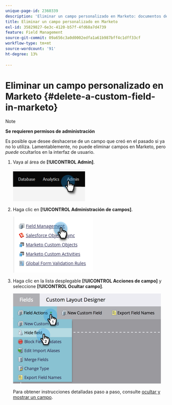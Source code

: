 ```yaml
---
unique-page-id: 2360339
description: 'Eliminar un campo personalizado en Marketo: documentos de Marketo: documentación del producto'
title: Eliminar un campo personalizado en Marketo
exl-id: 35829827-6e3c-4120-b57f-4fd68a7d4739
feature: Field Management
source-git-commit: 09a656c3a0d0002edfa1a61b987bff4c1dff33cf
workflow-type: tm+mt
source-wordcount: '91'
ht-degree: 13%

---
```


# Eliminar un campo personalizado en Marketo {#delete-a-custom-field-in-marketo}

>[!NOTE]
>
>**Se requieren permisos de administración**

Es posible que desee deshacerse de un campo que creó en el pasado si ya no lo utiliza. Lamentablemente, no puede eliminar campos en Marketo, pero _puede_ ocultarlos en la interfaz de usuario.

1. Vaya al área de **[!UICONTROL Admin]**.

   ![](assets/delete-a-custom-field-in-marketo-1.png)

1. Haga clic en **[!UICONTROL Administración de campos]**.

   ![](assets/delete-a-custom-field-in-marketo-2.png)

1. Haga clic en la lista desplegable **[!UICONTROL Acciones de campo]** y seleccione **[!UICONTROL Ocultar campo]**.

   ![](assets/delete-a-custom-field-in-marketo-3.png)

   Para obtener instrucciones detalladas paso a paso, consulte [ocultar y mostrar un campo](/help/marketo/product-docs/administration/field-management/hide-and-unhide-a-field.md).
